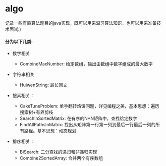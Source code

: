 algo 
===

记录一些有趣算法题目的java实现，既可以用来温习算法知识，也可以用来准备技术面试:)


#### 分为以下几类:

+ 数字相关

    - CombineMaxNumber: 给定数组，输出由数组中数字组成的最大数字
    
+ 字符串相关

    - HuiwenString: 最长回文
    
+ 搜索相关：

    - CakeTuneProblem: 单手翻转烙饼问题，详见编程之美，基本思想：遍历搜索树+有界剪枝
    - SearchInSortedMatrix: 在有序的N*N矩阵中，查找给定数字
    - FindAllPathsInMatrix: 找出从矩阵第一行第一列到最后一行最后一列的所有路径。基本思想：动态规划
    
+ 排序相关：

    - BiSearch: 二分查找的递归和非递归实现
    - Combine2SortedArray: 合并两个有序数组